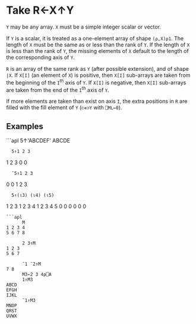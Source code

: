 <div style="display: none;">
  ↑
</div>






<h1 class="heading"><span class="name">Take</span> <span class="command">R←X↑Y</span></h1>



`Y` may be any array.  `X` must be a simple integer scalar or vector.


If `Y` is a scalar, it is treated as a one-element array of shape `(⍴,X)⍴1`.  The length of `X` must be the same as or less than the rank of `Y`. If the length of `X` is less than the rank of `Y`, the missing elements of `X` default to the length of the corresponding axis of `Y`.


`R` is an array of the same rank as `Y` (after possible extension), and of shape `|X`.  If `X[I]` (an element of `X`) is positive, then `X[I]` sub-arrays are taken from the beginning of the `I`<sup>th</sup> axis of `Y`.  If `X[I]` is negative, then `X[I]` sub-arrays are taken from the end of the `I`<sup>th</sup> axis of `Y`.


If more elements are taken than exist on axis `I`, the extra positions in `R` are filled with the fill element of `Y` (`⊂∊⊃Y` with `⎕ML←0`).


<h2 class="example">Examples</h2>
```apl
      5↑'ABCDEF'
ABCDE
 
      5↑1 2 3
1 2 3 0 0
 
      ¯5↑1 2 3
0 0 1 2 3
 
      5↑(⍳3) (⍳4) (⍳5)
 1 2 3  1 2 3 4  1 2 3 4 5  0 0 0  0 0 0
 
```
```apl
      M
1 2 3 4
5 6 7 8
 
      2 3↑M
1 2 3
5 6 7
 
      ¯1 ¯2↑M
7 8
      M3←2 3 4⍴⎕A
      1↑M3
ABCD
EFGH
IJKL
      ¯1↑M3
MNOP
QRST
UVWX
```


